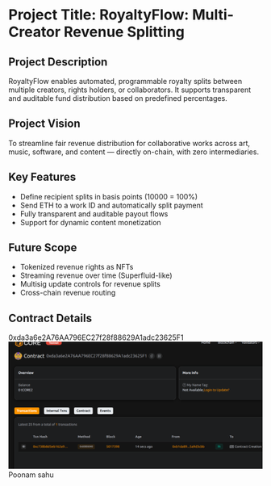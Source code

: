 # Project Title: RoyaltyFlow: Multi-Creator Revenue Splitting

## Project Description

RoyaltyFlow enables automated, programmable royalty splits between multiple creators, rights holders, or collaborators. It supports transparent and auditable fund distribution based on predefined percentages.

## Project Vision

To streamline fair revenue distribution for collaborative works across art, music, software, and content — directly on-chain, with zero intermediaries.

## Key Features

- Define recipient splits in basis points (10000 = 100%)
- Send ETH to a work ID and automatically split payment
- Fully transparent and auditable payout flows
- Support for dynamic content monetization

## Future Scope

- Tokenized revenue rights as NFTs
- Streaming revenue over time (Superfluid-like)
- Multisig update controls for revenue splits
- Cross-chain revenue routing

## Contract Details
0xda3a6e2A76AA796EC27f28f88629A1adc23625F1
![alt text](image.png)
Poonam sahu



